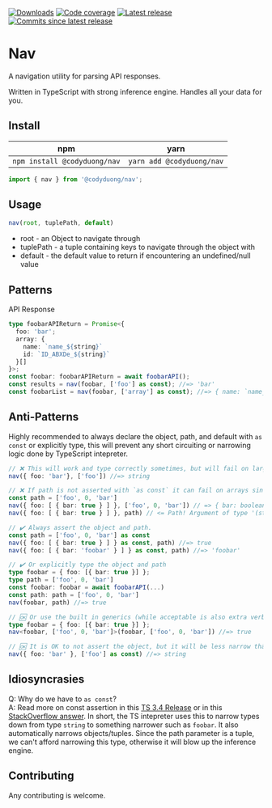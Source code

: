 [![Downloads](https://img.shields.io/npm/dm/@codyduong/nav?style=flat-square)](https://www.npmjs.com/package/@codyduong/nav)
[![Code coverage](https://img.shields.io/codecov/c/github/codyduong/nav?style=flat-square)](https://codecov.io/gh/codyduong/nav)
[![Latest release](https://img.shields.io/github/v/release/codyduong/nav?style=flat-square)](https://github.com/codyduong/nav/releases)
[![Commits since latest release](https://img.shields.io/github/commits-since/codyduong/nav/latest?style=flat-square)](https://github.com/codyduong/nav/releases)
# Nav
A navigation utility for parsing API responses.

Written in TypeScript with strong inference engine. Handles all your data for you.

## Install
| npm  | yarn |
| ------------- | ------------- |
| `npm install @codyduong/nav`  | `yarn add @codyduong/nav` |

```typescript
import { nav } from '@codyduong/nav';
```

## Usage
```typescript
nav(root, tuplePath, default) 
```
* root - an Object to navigate through
* tuplePath - a tuple containing keys to navigate through the object with
* default - the default value to return if encountering an undefined/null value

## Patterns
API Response
```typescript
type foobarAPIReturn = Promise<{
  foo: 'bar';
  array: {
    name: `name_${string}`
    id: `ID_ABXDe_${string}`
  }[]
}>;
const foobar: foobarAPIReturn = await foobarAPI();
const results = nav(foobar, ['foo'] as const); //=> 'bar'
const foobarList = nav(foobar, ['array'] as const); //=> { name: `name_${string}`, id: `ID_ABXDe_${string}` }[]
```

## Anti-Patterns
Highly recommended to always declare the object, path, and default with `as const` or explicitly type, 
this will prevent any short circuiting or narrowing logic done by TypeScript intepreter.
```typescript
// ❌ This will work and type correctly sometimes, but will fail on larger and more complex objects, see below
nav({ foo: 'bar'}, ['foo']) //=> string

// ❌ If path is not asserted with `as const` it can fail on arrays since it short circuits to the path to (string | number)[]
const path = ['foo', 0, 'bar']
nav({ foo: [ { bar: true } ] }, ['foo', 0, 'bar']) // => { bar: boolean; }[] | { bar: boolean; }
nav({ foo: [ { bar: true } ] }, path) // <= Path! Argument of type '(string | number)[]' is not assignable to parameter of type...

// ✔️ Always assert the object and path.
const path = ['foo', 0, 'bar'] as const
nav({ foo: [ { bar: true } ] } as const, path) //=> true
nav({ foo: [ { bar: 'foobar' } ] } as const, path) //=> 'foobar'

// ✔️ Or explicitly type the object and path
type foobar = { foo: [{ bar: true }] };
type path = ['foo', 0, 'bar']
const foobar: foobar = await foobarAPI(...)
const path: path = ['foo', 0, 'bar']
nav(foobar, path) //=> true

// 🆗 Or use the built in generics (while acceptable is also extra verbose)
type foobar = { foo: [{ bar: true }] };
nav<foobar, ['foo', 0, 'bar']>(foobar, ['foo', 0, 'bar']) //=> true

// 🆗 It is OK to not assert the object, but it will be less narrow than possible
nav({ foo: 'bar' }, ['foo'] as const) //=> string
```

## Idiosyncrasies
Q: Why do we have to `as const`?<br>
A: Read more on const assertion in this [TS 3.4 Release](https://www.typescriptlang.org/docs/handbook/release-notes/typescript-3-4.html#const-assertions) or in this [StackOverflow answer](https://stackoverflow.com/a/66993654/17954209). In short, the TS intepreter uses this to narrow types down from type `string` to something narrower such as `foobar`. It also automatically narrows objects/tuples. Since the path parameter is a tuple, we can't afford narrowing this type, otherwise it will blow up the inference engine.

## Contributing
Any contributing is welcome.
